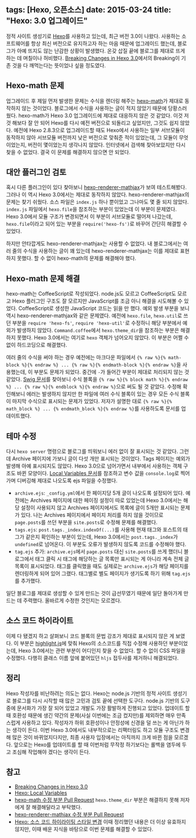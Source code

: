 tags: [Hexo, 오픈소스]
date: 2015-03-24
title: "Hexo: 3.0 업그레이드"
---
정적 사이트 생성기로 [Hexo](http://hexo.io)를 사용하고 있는데, 최근 버전 3.0이 나왔다. 사용하는 소프트웨어를 항상 최신 버전으로 유지하고자 하는 마음 때문에 업그레이드 했는데, 블로그가 아예 뜨지도 않는 난감한 상황이 발생했다. 온갖 삽질 끝에 블로그를 제대로 뜨게 하는 데 며칠이나 허비했다. [Breaking Changes in Hexo 3.0](https://github.com/hexojs/hexo/wiki/Breaking-Changes-in-Hexo-3.0)에서의 Breaking이 기존 것을 다 깨먹는다는 뜻이었나 싶을 정도였다.<!--more-->

## Hexo-math 문제
업그레이드 후 제일 먼저 발생한 문제는 수식을 렌더링 해주는 [hexo-math](https://github.com/akfish/hexo-math)가 제대로 동작하지 않는 것이었다. 블로그에서 수식을 사용하는 글이 적지 않았기 때문에 당황스러웠다. hexo-math가 Hexo 3.0 업그레이드에 제대로 대응하지 않은 것 같았다. 이것 저것 해보다 잘 안 되어 Hexo를 다시 예전 버전으로 되돌리고 싶었지만, 그것도 쉽지 않았다. 예전에 Hexo 2.8.3으로 업그레이드할 때도 Hexo에서 사용하는 일부 서브모듈이 동작하지 않아 서브모듈 버전까지 낮은 버전으로 맞춰준 적이 있었는데, 그 모듈이 무엇이었는지, 버전이 몇이었는지 생각나지 않았다. 인터넷에서 검색해 찾아보았지만 다시 찾을 수 없었다. 결국 이 문제를 해결하지 않으면 안 되었다.

## 대안 플러그인 검토
혹시 다른 플러그인이 있다 찾아보니 [hexo-renderer-mathjax](https://github.com/phoenixcw/hexo-renderer-mathjax)가 보여 테스트해봤다. 그러나 이 역시 Hexo 3.0에서는 제대로 동작하지 않았다. hexo-renderer-mathjax의 문제는 찾기 쉬웠다. 소스 파일은 `index.js` 하나 뿐이었고 그나마도 몇 줄 되지 않았다. `index.js` 파일에서 `hexo.file`을 참조하는 부분이 있었는데 이 부분이 문제였다. Hexo 3.0에서 모듈 구조가 변경되면서 이 부분이 서브모듈로 떨어져 나갔는데, `hexo.file`이라고 되어 있는 부분을 `require('hexo-fs')`로 바꾸어 간단히 해결할 수 있었다.

하지만 안타깝게도 hexo-renderer-mathjax는 사용할 수 없었다. 내 블로그에서는 여러 줄의 수식을 사용하는 글이 꽤 있는데 hexo-renderer-mathjax는 이를 제대로 표현하지 못했다. 할 수 없이 hexo-math의 문제를 해결해야 했다.

## Hexo-math 문제 해결
hexo-math는 CoffeeScript로 작성되었다. node.js도 모르고 CoffeeScript도 모르고 Hexo 플러그인 구조도 잘 모르지만 JavaScript를 조금 아니 해결을 시도해볼 수 있었다. CoffeeScript로 생성한 JavaScript 코드는 읽을 만 했다. 예외 발생 부분을 보니 역시 hexo-renderer-mathjax와 같은 문제였다. 예전에 `hexo.file`, `hexo.util`로 쓰던 부분을 `require 'hexo-fs'`, `require 'hexo-util'`로 수정하니 해당 부분에서 예외가 발생하지 않았다. `Command.coffee`에서 `hexo.theme_dir`을 참조하는 부분은 해결하지 못했다. Hexo 3.0에서는 여기로 `hexo` 객체가 넘어오지 않았다. 이 부분은 어쩔 수 없이 하드코딩으로 해결했다.

여러 줄의 수식을 써야 하는 경우 예전에는 마크다운 파일에서 `{% raw %}{% math-block %}{% endraw %} ... {% raw %}{% endmath-block %}{% endraw %}`을 사용했는데, 이 부분도 문제가 되었다. 중간에 `-`가 들어간 부분이 제대로 처리되지 않는 것 같았다. [Swig 문서](http://paularmstrong.github.io/swig/docs/#tags)를 찾아보니 수식 블록을 `{% raw %}{% block math %}{% endraw %} ... {% raw %}{% endblock %}{% endraw %}`으로 써도 될 것 같았다. 수정해 확인해보니 에러는 발생하지 않지만 한 파일에 여러 수식 블록이 있는 경우 모든 수식 블록이 마지막 수식으로 표시되는 문제가 있었다. 저자가 설명한 대로 `{% raw %}{% math_block %} ... {% endmath_block %}{% endraw %}`를 사용하도록 문서를 업데이트했다.

## 테마 수정
다시 `hexo server` 명령으로 블로그를 띄워보니 에러 없이 잘 표시되는 것 같았다. 그런데 Archive 페이지에 가보니 글이 다섯 개만 표시되는 것이었다. Tags 페이지는 예외가 발생해 아예 표시되지도 않았다. Hexo 3.0으로 넘어가면서 내부에서 사용하는 객체 구조도 바뀐 모양이다. [Local Variables 문서](http://hexo.io/api/locals.html)를 참조하고 변수 값을 `console.log`로 찍어가며 디버깅해 제대로 나오도록 ejs 파일을 수정했다.

* `archive.ejs`: `_config.yml`에서 한 페이지당 5개 글이 나오도록 설정되어 있다. 예전에는 Archives 페이지에 대한 페이징 설정이 따로 있었는데 Hexo 3.0에서는 해당 설정이 사용되지 않고 Archives 페이지에서도 목록에 글이 5개만 표시되는 문제가 있다. 나는 Archives 페이지에서 페이지 처리를 하지 않을 것이므로 `page.posts`를 쓰던 부분을 `site.posts`로 수정해 문제를 해결했다.
* `tags.ejs`: `post.tags._index.indexOf(...)`를 사용해 현재 태그와 포스트의 태그가 같은지 확인하는 부분이 있는데, Hexo 3.0에서는 `post.tags._index`가 `undefined`로 넘어온다. 이 부분도 오류가 발생하지 않도록 코드를 수정해야 했다.
* `tag.ejs` 추가: `archive.ejs`에서 `page.posts` 대신 `site.posts`를 쓰게 했더니 블로그에서 태그 클릭 시 태그에 해당하는 글 목록만 표시되는 게 아니라 계속 전체 글 목록이 표시되었다. 태그를 클릭했을 때도 실제로는 `archive.ejs`가 해당 페이지를 렌더링하게 되어 있어 그랬다. 태그별로 별도 페이지가 생기도록 하기 위해 `tag.ejs`를 추가했다.

일단 블로그를 제대로 생성할 수 있게 만드는 것이 급선무였기 때문에 일단 돌아가게 만드는 데 주력했다. 올바르게 수정한 것인지는 모르겠다.

## 소스 코드 하이라이트
이제 다 됐겠지 하고 살펴보니 코드 블록의 문법 강조가 제대로 표시되지 않은 게 보였다. 이 부분은 [highlight.js](https://highlightjs.org/)에 맞춰 Hexo의 소스코드를 직접 수정해 사용하던 부분이었는데, Hexo 3.0에서는 관련 부분이 어디인지 찾을 수 없었다. 할 수 없이 CSS 파일을 수정했다. 다행히 클래스 이름 앞에 붙어있던 `hljs` 접두사를 제거하니 해결되었다.

## 정리
Hexo 작성자를 비난하려는 의도는 없다. Hexo는 node.js 기반의 정적 사이트 생성기로 블로그를 다시 시작할 때 많은 고민과 검토 끝에 선택한 도구다. node.js 기반의 도구 중에 문서화가 가장 잘 되어 있었고 개발도 가장 활발하게 진행되고 있었다. 업데이트 할 때 호환성 때문에 생긴 약간의 문제(사실 이번에는 조금 컸지만)를 제외하면 매우 만족스럽게 사용하고 있다. 작성자가 하위 호환성이나 안정성에 신경을 덜 쓰는 게 아닌가 하는 생각이 든다. 이번 Hexo 3.0에서도 내부적으로는 리팩터링도 하고 모듈 구조도 변경해 많은 것이 바뀌었지다지만, 최종 사용자 입장에서는 아직까지 크게 바뀐 점을 모르겠다. 앞으로는 Hexo를 업데이트를 할 때 이번처럼 무작정 하기보다는 롤백을 염두에 두고 조심해 작업해야 겠다는 생각이 든다.

## 참고
* [Breaking Changes in Hexo 3.0](https://github.com/hexojs/hexo/wiki/Breaking-Changes-in-Hexo-3.0)
* [Hexo: Local Variables](http://hexo.io/api/locals.html)
* [hexo-math 수정 부분 Pull Request](https://github.com/akfish/hexo-math/pull/4)
`hexo.theme_dir` 부분은 해결하지 못해 저자에게 잘 해결해달라고 부탁했다.
* [hexo-renderer-mathjax 수정 부분 Pull Request](https://github.com/phoenixcw/hexo-renderer-mathjax/pull/2)
* [Hexo: 소스 코드 하이라이팅 스타일 변경](/2014/hexo-hljs/)
이때 정리했던 내용은 더 이상 유효하지 않지만, 이때 배운 지식을 바탕으로 이번 문제를 해결할 수 있었다.
